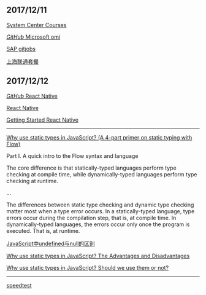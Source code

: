 ## 2017/12/11

[System Center Courses](https://mva.microsoft.com/product-training/system-center#!lang=1033)

[*GitHub* Microsoft omi](https://github.com/Microsoft/omi)

[SAP gitjobs](https://jobs.github.com/positions/7a9ed730-dc5f-11e7-89e7-a65d360147c3)

[上海联通套餐](www.10010.com/mall-web/busiNotice/content?noticeId=34303919)

## 2017/12/12

[*GitHub* React Native](https://github.com/facebook/react-native)

[React Native](http://facebook.github.io/react-native/)

[Getting Started React Native](http://facebook.github.io/react-native/docs/getting-started.html)

----------------------------------------------------------------

[Why use static types in JavaScript? (A 4-part primer on static typing with Flow)](https://medium.freecodecamp.org/why-use-static-types-in-javascript-part-1-8382da1e0adb)

Part I. A quick intro to the Flow syntax and language

The core difference is that statically-typed languages perform type checking at compile time, 
while dynamically-typed languages perform type checking at runtime.

...

The differences between static type checking and dynamic type checking matter most when a type error occurs. In a statically-typed
language, type errors occur during the compilation step, that is, at compile time. In dynamically-typed languages, the errors occur only
once the program is executed. That is, at runtime.

[JavaScript中undefined与null的区别](http://www.ruanyifeng.com/blog/2014/03/undefined-vs-null.html)

[Why use static types in JavaScript? The Advantages and Disadvantages](https://medium.freecodecamp.org/why-use-static-types-in-javascript-part-2-part-3-be699ee7be60)

[Why use static types in JavaScript? Should we use them or not?](https://medium.freecodecamp.org/why-use-static-types-in-javascript-part-4-b2e1e06a67c9)

------------------------------------------------------------------

[speedtest](http://www.speedtest.net/)
